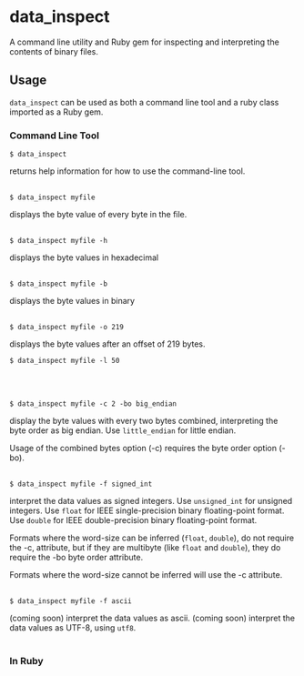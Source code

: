 # data_inspect
A command line utility and Ruby gem for inspecting and interpreting the contents of binary files.

## Usage
`data_inspect` can be used as both a command line tool and a ruby class imported as a Ruby gem.


### Command Line Tool

```
$ data_inspect
```
returns help information for how to use the command-line tool.
<br><br>

```
$ data_inspect myfile
```
displays the byte value of every byte in the file.
<br><br>

```
$ data_inspect myfile -h
```
displays the byte values in hexadecimal
<br><br>

```
$ data_inspect myfile -b
```
displays the byte values in binary
<br><br>

```
$ data_inspect myfile -o 219
```
displays the byte values after an offset of 219 bytes.

```
$ data_inspect myfile -l 50
```
<br><br>

```
$ data_inspect myfile -c 2 -bo big_endian
```
display the byte values with every two bytes combined, interpreting the byte order as big endian. Use `little_endian` for little endian.

Usage of the combined bytes option (-c) requires the byte order option (-bo).
<br><br>

```
$ data_inspect myfile -f signed_int
```
interpret the data values as signed integers. Use `unsigned_int` for unsigned integers. Use `float` for IEEE single-precision binary floating-point format. Use `double` for IEEE double-precision binary floating-point format. 

Formats where the word-size can be inferred (`float`, `double`), do not require the -c, attribute, but if they are multibyte (like `float` and `double`), they do require the -bo byte order attribute.

Formats where the word-size cannot be inferred will use the -c attribute.
<br><br>

```
$ data_inspect myfile -f ascii
```
(coming soon) interpret the data values as ascii. (coming soon) interpret the data values as UTF-8, using `utf8`.
<br><br>


### In Ruby

